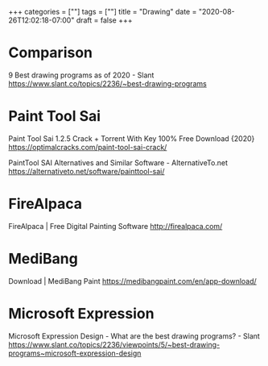 +++
categories = [""]
tags = [""]
title = "Drawing"
date = "2020-08-26T12:02:18-07:00"
draft = false
+++

# Comparison
9 Best drawing programs as of 2020 - Slant
https://www.slant.co/topics/2236/~best-drawing-programs

# Paint Tool Sai
Paint Tool Sai 1.2.5 Crack + Torrent With Key 100% Free Download {2020}
https://optimalcracks.com/paint-tool-sai-crack/

PaintTool SAI Alternatives and Similar Software - AlternativeTo.net
https://alternativeto.net/software/painttool-sai/

# FireAlpaca
FireAlpaca | Free Digital Painting Software
http://firealpaca.com/

# MediBang
Download | MediBang Paint
https://medibangpaint.com/en/app-download/

# Microsoft Expression
Microsoft Expression Design - What are the best drawing programs? - Slant
https://www.slant.co/topics/2236/viewpoints/5/~best-drawing-programs~microsoft-expression-design

